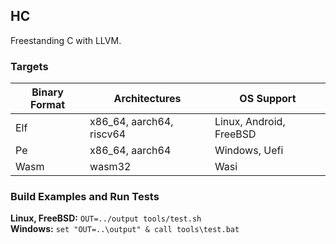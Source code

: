 ## HC
Freestanding C with LLVM.

### Targets
| Binary Format | Architectures            | OS Support              |
| ------------- | ------------------------ | ----------------------- |
| Elf           | x86_64, aarch64, riscv64 | Linux, Android, FreeBSD |
| Pe            | x86_64, aarch64          | Windows, Uefi           |
| Wasm          | wasm32                   | Wasi                    |

### Build Examples and Run Tests
**Linux, FreeBSD:**
`OUT=../output tools/test.sh`\
**Windows:**
`set "OUT=..\output" & call tools\test.bat`
